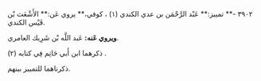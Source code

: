 ٣٩٠٢ -** تمييز:** عَبْد الرَّحْمَن بن عدي الكندي (١) ، كوفي،** يروي عَن:** الأَشْعَث بْن قَيْس الكندي.

**ويروي عَنه:** عَبد اللَّه بْن شَرِيك العامري.

ذكرهما ابن أَبي حَاتِم فِي كتابه (٢) .

ذكرناهما للتمييز بينهم.